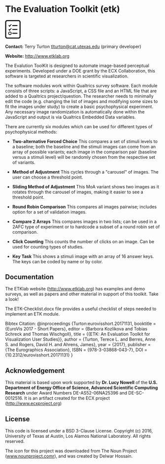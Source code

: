 # The Evaluation Toolkit (etk)

<img src="https://github.com/ascr-ecx/etk/blob/master/img/icon.png" width="50"/>

**Contact:** Terry Turton tlturton@cat.utexas.edu (primary developer)

**Website:** http://www.etklab.org

The Evalution ToolKit is designed to automate image-based perceptual experiments.  Developed under a DOE grant by the ECX Collaboration, this software is targeted at researchers in scientific visualization. 

The software modules work within Qualtrics survey software.  Each module consists of three scripts: a JavaScript, a CSS file and an HTML file that are added to a Qualtrics project/question.  The researcher needs to minimally edit the code (e.g. changing the list of images and modifying some sizes to fit the images under study) to create a basic psychophysical experiment.  Any necessary image randomization is automatically done within the JavaScript and output is via Qualtrics Embedded Data variables.  

There are currently six modules which can be used for different types of psychophysical methods:

* **Two-alternative Forced Choice** This compares a set of stimuli levels to a baseline; both the baseline and the stimuli images can come from an array of possible variants; each image in the comparison pair (baseline versus a stimuli level) will be randomly chosen from the respective set of variants.

* **Method of Adjustment** This cycles through a "carousel" of images.  The user can choose a threshold point.  

* **Sliding Method of Adjustment** This MoA variant shows two images as it rotates through the carousel of images, making it easier to see a threshold point.  

* **Round Robin Comparison** This compares all images pairwise; includes option for a set of validation images.

* **Compare 2 Arrays** This compares images in two lists; can be used in a 2AFC type of experiment or to hardcode a subset of a round robin set of comparison. 

* **Click Counting** This counts the number of clicks on an image.  Can be used for counting types of studies.  

* **Key Task** This shows a stimuli image with an array of 16 answer keys.  The keys can be coded by name or by color.  

## Documentation

The ETKlab website (http://www.etklab.org) has examples and demo surveys, as well as papers and other material in support of this toolkit. Take a look!

The ETK-Checklist.docx file provides a useful checklist of steps needed to implement an ETK module.  

Bibtex Citation:
@inproceedings {Turton:eurovisshort.20171131,
booktitle = {EuroVis 2017 - Short Papers},
editor = {Barbora Kozlikova and Tobias Schreck and Thomas Wischgoll},
title = {{ETK: An Evaluation Toolkit for Visualization User Studies}},
author = {Turton, Terece L. and Berres, Anne S. and Rogers, David H. and Ahrens, James},
year = {2017},
publisher = {The Eurographics Association},
ISBN = {978-3-03868-043-7},
DOI = {10.2312/eurovisshort.20171131}
}

## Acknowledgement 

This material is based upon work supported by **Dr. Lucy Nowell** of the **U.S. Department of Energy Office of Science, Advanced Scientific 
Computing Research** under Award Numbers DE-AS52-06NA25396 and DE-SC-0012516. It is an artifact created for the ECX project (http://www.ecxproject.org)

## License

This code is licensed under a BSD 3-Clause License. Copyright (c) 2016, University of Texas at Austin, Los Alamos National Laboratory. All rights reserved. 

The icon for this project was downloaded from The Noun Project (www.nounproject.comr), and was created by Delwar Hossain.


 
